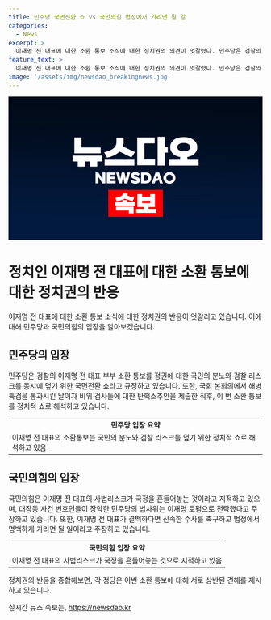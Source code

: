 ```yaml
---
title: 민주당 국면전환 쇼 vs 국민의힘 법정에서 가리면 될 일
categories:
  - News
excerpt: >
  이재명 전 대표에 대한 소환 통보 소식에 대한 정치권의 의견이 엇갈렸다. 민주당은 검찰의 조치를 국민 분노를 도취하고 정권을 보호하기 위한 쇼로 비난하며, 국민의힘은 사법리스크를 우려하고 촉발된 탄핵 소추안을 비난했다. 양당은 서로의 입장을 강하게 비판하며 이재명 전 대표의 수사와 법정에서의 결론을 촉구했다. KBS 민정희입니다.
feature_text: >
  이재명 전 대표에 대한 소환 통보 소식에 대한 정치권의 의견이 엇갈렸다. 민주당은 검찰의 조치를 국민 분노를 도취하고 정권을 보호하기 위한 쇼로 비난하며, 국민의힘은 사법리스크를 우려하고 촉발된 탄핵 소추안을 비난했다. 양당은 서로의 입장을 강하게 비판하며 이재명 전 대표의 수사와 법정에서의 결론을 촉구했다. KBS 민정희입니다.
image: '/assets/img/newsdao_breakingnews.jpg'
---
```


<p><img src="/assets/img/newsdao_breakingnews.jpg" alt="ranknews 속보" /></p>

<h1>정치인 이재명 전 대표에 대한 소환 통보에 대한 정치권의 반응</h1>

<p data-ke-size="size16">이재명 전 대표에 대한 소환 통보 소식에 대한 정치권의 반응이 엇갈리고 있습니다. 이에 대해 민주당과 국민의힘의 입장을 알아보겠습니다.</p>

<h2 data-ke-size="size24">민주당의 입장</h2>

<p data-ke-size="size16">민주당은 검찰의 이재명 전 대표 부부 소환 통보를 정권에 대한 국민의 분노와 검찰 리스크를 동시에 덮기 위한 국면전환 쇼라고 규정하고 있습니다. 또한, 국회 본회의에서 해병 특검을 통과시킨 날이자 비위 검사들에 대한 탄핵소추안을 제출한 직후, 이 번 소환 통보를 정치적 쇼로 해석하고 있습니다.</p>

<table>
    <tr>
        <td style="text-align: center; height: 17px;"><b>민주당 입장 요약</b></td>
    </tr>
    <tr>
        <td>이재명 전 대표의 소환통보는 국민의 분노와 검찰 리스크를 덮기 위한 정치적 쇼로 해석하고 있음</td>
    </tr>
</table>

<h2 data-ke-size="size24">국민의힘의 입장</h2>

<p data-ke-size="size16">국민의힘은 이재명 전 대표의 사법리스크가 국정을 흔들어놓는 것이라고 지적하고 있으며, 대장동 사건 변호인들이 장악한 민주당의 법사위는 이재명 로펌으로 전락했다고 주장하고 있습니다. 또한, 이재명 전 대표가 결백하다면 신속한 수사를 촉구하고 법정에서 명백하게 가리면 될 일이라고 주장하고 있습니다.</p>

<table>
    <tr>
        <td style="text-align: center; height: 17px;"><b>국민의힘 입장 요약</b></td>
    </tr>
    <tr>
        <td>이재명 전 대표의 사법리스크가 국정을 흔들어놓는 것으로 지적하고 있음</td>
    </tr>
</table>

<p data-ke-size="size16">정치권의 반응을 종합해보면, 각 정당은 이번 소환 통보에 대해 서로 상반된 견해를 제시하고 있습니다.</p>
실시간 뉴스 속보는, <a href="https://newsdao.kr" rel="dofollow">https://newsdao.kr</a>


